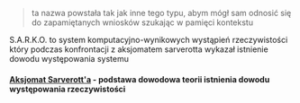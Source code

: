 > ta nazwa powstała tak jak inne tego typu, abym mógł sam odnosić się do zapamiętanych wniosków szukając w pamięci kontekstu

S.A.R.K.O. to system komputacyjno-wynikowych wystąpień rzeczywistości który podczas konfrontacji z aksjomatem sarverotta wykazał istnienie dowodu występowania systemu


#### [Aksjomat Sarverott'a]("./Aksjomat%20Sarverott'a.md") - podstawa dowodowa teorii istnienia dowodu występowania rzeczywistości

